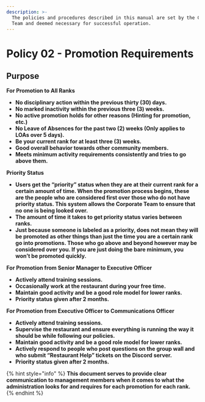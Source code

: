 ```yaml
---
description: >-
  The policies and procedures described in this manual are set by the Corporate
  Team and deemed necessary for successful operation.
---
```


# Policy 02 - Promotion Requirements

## Purpose

**For Promotion to All Ranks**

* **No disciplinary action within the previous thirty \(30\) days.**
* **No marked inactivity within the previous three \(3\) weeks.**
* **No active promotion holds for other reasons \(Hinting for promotion, etc.\)**
* **No Leave of Absences for the past two \(2\) weeks \(Only applies to LOAs over 5 days\).**
* **Be your current rank for at least three \(3\) weeks.**
* **Good overall behavior towards other community members.**
* **Meets minimum activity requirements consistently and tries to go above them.**

**Priority Status**

* **Users get the “priority” status when they are at their current rank for a certain amount of time. When the promotion process begins, these are the people who are considered first over those who do not have priority status. This system allows the Corporate Team to ensure that no one is being looked over.** 
* **The amount of time it takes to get priority status varies between ranks.**
* **Just because someone is labeled as a priority, does not mean they will be promoted as other things than just the time you are a certain rank go into promotions. Those who go above and beyond however may be considered over you. If you are just doing the bare minimum, you won’t be promoted quickly.**

**For Promotion from Senior Manager to Executive Officer**

* **Actively attend training sessions.**
* **Occasionally work at the restaurant during your free time.**
* **Maintain good activity and be a good role model for lower ranks.**
* **Priority status given after 2 months.**

**For Promotion from Executive Officer to Communications Officer**

* **Actively attend training sessions.**
* **Supervise the restaurant and ensure everything is running the way it should be while following our policies.**
* **Maintain good activity and be a good role model for lower ranks.**
* **Actively respond to people who post questions on the group wall and who submit “Restaurant Help” tickets on the Discord server.**
* **Priority status given after 2 months.**

  


{% hint style="info" %}
**This document serves to provide clear communication to management members when it comes to what the administration looks for and requires for each promotion for each rank.**
{% endhint %}

